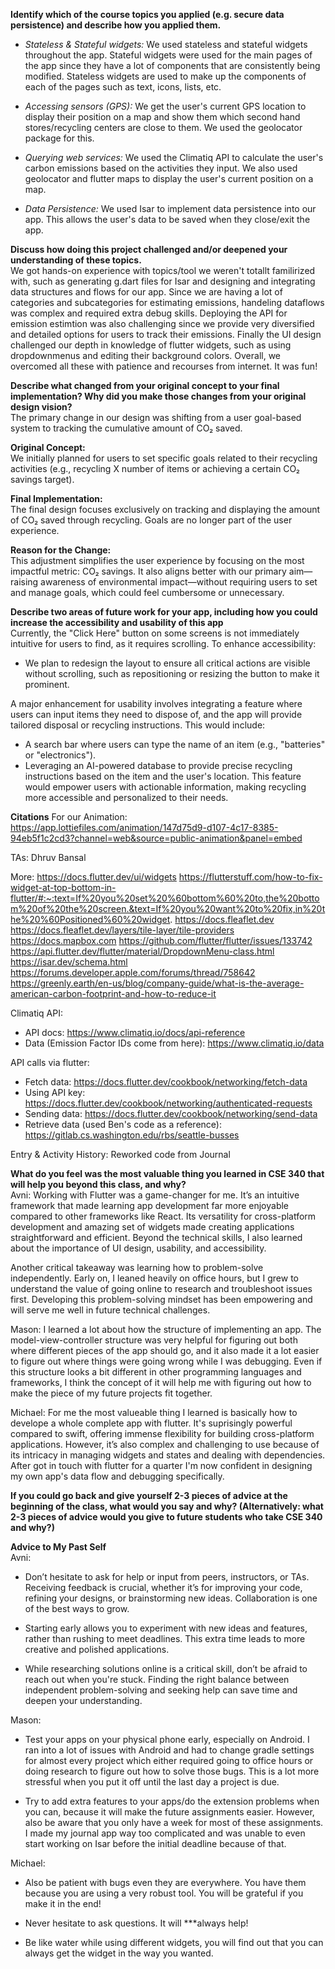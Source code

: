 **Identify which of the course topics you applied (e.g. secure data persistence) and describe how you applied them.**  
- *Stateless & Stateful widgets:* We used stateless and stateful widgets throughout the app. Stateful widgets were used for the main pages of the app since they have a lot of components that are consistently being modified. Stateless widgets are used to make up the components of each of the pages such as text, icons, lists, etc.

- *Accessing sensors (GPS):* We get the user's current GPS location to display their position on a map and show them which second hand stores/recycling centers are close to them. We used the geolocator package for this.

- *Querying web services:* We used the Climatiq API to calculate the user's carbon emissions based on the activities they input. We also used geolocator and flutter maps to display the user's current position on a map. 

- *Data Persistence:* We used Isar to implement data persistence into our app. This allows the user's data to be saved when they close/exit the app. 


**Discuss how doing this project challenged and/or deepened your understanding of these topics.**  
We got hands-on experience with topics/tool we weren't totallt familirized with, such as generating g.dart files for Isar and 
designing and integrating data structures and flows for our app. Since we are having a lot of categories and subcategories for
estimating emissions, handeling dataflows was complex and required extra debug skills. Deploying the API for emission estimtion was also challenging since we provide very diversified and detailed options for users to track their emissions. Finally the UI design challenged our
depth in knowledge of flutter widgets, such as using dropdownmenus and editing their background colors. Overall, we overcomed all these
with patience and recourses from internet. It was fun!

**Describe what changed from your original concept to your final implementation? Why did you make those changes from your original design vision?**  
The primary change in our design was shifting from a user goal-based system to tracking the cumulative amount of CO₂ saved.

**Original Concept:**  
We initially planned for users to set specific goals related to their recycling activities (e.g., recycling X number of items or achieving a certain CO₂ savings target).

**Final Implementation:**  
The final design focuses exclusively on tracking and displaying the amount of CO₂ saved through recycling. Goals are no longer part of the user experience.

**Reason for the Change:**  
This adjustment simplifies the user experience by focusing on the most impactful metric: CO₂ savings. It also aligns better with our primary aim—raising awareness of environmental impact—without requiring users to set and manage goals, which could feel cumbersome or unnecessary.

**Describe two areas of future work for your app, including how you could increase the accessibility and usability of this app**  
Currently, the "Click Here" button on some screens is not immediately intuitive for users to find, as it requires scrolling. To enhance accessibility:
- We plan to redesign the layout to ensure all critical actions are visible without scrolling, such as repositioning or resizing the button to make it prominent.

A major enhancement for usability involves integrating a feature where users can input items they need to dispose of, and the app will provide tailored disposal or recycling instructions. This would include:
- A search bar where users can type the name of an item (e.g., "batteries" or "electronics").
- Leveraging an AI-powered database to provide precise recycling instructions based on the item and the user's location. This feature would empower users with actionable information, making recycling more accessible and personalized to their needs.

**Citations**
For our Animation: 
https://app.lottiefiles.com/animation/147d75d9-d107-4c17-8385-94eb5f1c2cd3?channel=web&source=public-animation&panel=embed

TAs:
Dhruv Bansal

More: 
https://docs.flutter.dev/ui/widgets
https://flutterstuff.com/how-to-fix-widget-at-top-bottom-in-flutter/#:~:text=If%20you%20set%20%60bottom%60%20to,the%20bottom%20of%20the%20screen.&text=If%20you%20want%20to%20fix,in%20the%20%60Positioned%60%20widget.
https://docs.fleaflet.dev
https://docs.fleaflet.dev/layers/tile-layer/tile-providers
https://docs.mapbox.com
https://github.com/flutter/flutter/issues/133742
https://api.flutter.dev/flutter/material/DropdownMenu-class.html
https://isar.dev/schema.html
https://forums.developer.apple.com/forums/thread/758642
https://greenly.earth/en-us/blog/company-guide/what-is-the-average-american-carbon-footprint-and-how-to-reduce-it

Climatiq API: 
- API docs: https://www.climatiq.io/docs/api-reference
- Data (Emission Factor IDs come from here): https://www.climatiq.io/data

API calls via flutter: 
- Fetch data: https://docs.flutter.dev/cookbook/networking/fetch-data
- Using API key: https://docs.flutter.dev/cookbook/networking/authenticated-requests
- Sending data: https://docs.flutter.dev/cookbook/networking/send-data
- Retrieve data (used Ben's code as a reference): https://gitlab.cs.washington.edu/rbs/seattle-busses

Entry & Activity History: Reworked code from Journal



**What do you feel was the most valuable thing you learned in CSE 340 that will help you beyond this class, and why?**  
Avni: Working with Flutter was a game-changer for me. It’s an intuitive framework that made learning app development far more enjoyable compared to other frameworks like React. Its versatility for cross-platform development and amazing set of widgets made creating applications straightforward and efficient. Beyond the technical skills, I also learned about the importance of UI design, usability, and accessibility.

Another critical takeaway was learning how to problem-solve independently. Early on, I leaned heavily on office hours, but I grew to understand the value of going online to research and troubleshoot issues first. Developing this problem-solving mindset has been empowering and will serve me well in future technical challenges.

Mason: I learned a lot about how the structure of implementing an app. The model-view-controller structure was very helpful for figuring out both where different pieces of the app should go, and it also made it a lot easier to figure out where things were going wrong while I was debugging. Even if this structure looks a bit different in other programming languages and frameworks, I think the concept of it will help me with figuring out how to make the piece of my future projects fit together.

Michael: For me the most valueable thing I learned is basically how to develope a whole complete app with flutter. It's suprisingly powerful
compared to swift, offering immense flexibility for building cross-platform applications. However, it’s also complex and challenging to use because of its intricacy in managing widgets and states and dealing with dependencies. After got in touch with flutter for a quarter I'm now confident in designing my own app's data flow and debugging specifically.

**If you could go back and give yourself 2-3 pieces of advice at the beginning of the class, what would you say and why? (Alternatively: what 2-3 pieces of advice would you give to future students who take CSE 340 and why?)**

**Advice to My Past Self**  
Avni: 
- Don’t hesitate to ask for help or input from peers, instructors, or TAs. Receiving feedback is crucial, whether it’s for improving your code, refining your designs, or brainstorming new ideas. Collaboration is one of the best ways to grow.
  
- Starting early allows you to experiment with new ideas and features, rather than rushing to meet deadlines. This extra time leads to more creative and polished applications.
  
- While researching solutions online is a critical skill, don’t be afraid to reach out when you're stuck. Finding the right balance between independent problem-solving and seeking help can save time and deepen your understanding.

Mason:
- Test your apps on your physical phone early, especially on Android. I ran into a lot of issues with Android and had to change gradle settings for almost every project which either required going to office hours or doing research to figure out how to solve those bugs. This is a lot more stressful when you put it off until the last day a project is due.

- Try to add extra features to your apps/do the extension problems when you can, because it will make the future assignments easier. However, also be aware that you only have a week for most of these assignments. I made my journal app way too complicated and was unable to even start working on Isar before the initial deadline because of that.

Michael:
- Also be patient with bugs even they are everywhere. You have them because you are using a very robust tool. You will be grateful if
you make it in the end!

- Never hesitate to ask questions. It will ***always help!

- Be like water while using different widgets, you will find out that you can always get the widget in the way you wanted.